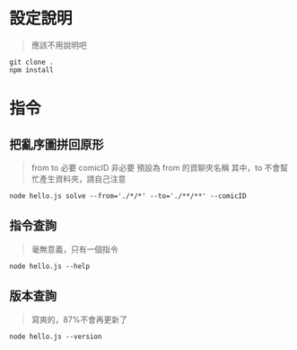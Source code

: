 # 設定說明

> 應該不用說明吧

```
git clone .
npm install
```

# 指令

## 把亂序圖拼回原形

> from to 必要
> comicID 非必要 預設為 from 的資聊夾名稱
> 其中，to 不會幫忙產生資料夾，請自己注意

```
node hello.js solve --from='./*/*' --to='./**/**' --comicID
```

## 指令查詢

> 毫無意義，只有一個指令

```
node hello.js --help
```

## 版本查詢

> 寫爽的，87%不會再更新了

```
node hello.js --version
```
